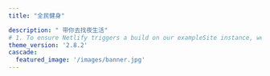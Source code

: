 ```yaml
---
title: "全民健身"

description: " 带你去找夜生活"
# 1. To ensure Netlify triggers a build on our exampleSite instance, we need to change a file in the exampleSite directory.
theme_version: '2.8.2'
cascade:
  featured_image: '/images/banner.jpg'
---
```


